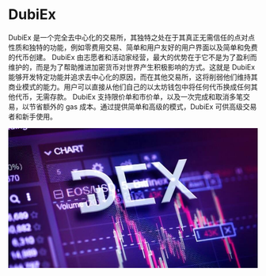# DubiEx

DubiEx 是一个完全去中心化的交易所，其独特之处在于其真正无需信任的点对点性质和独特的功能，例如零费用交易、简单和用户友好的用户界面以及简单和免费的代币创建。 DubiEx 由志愿者和活动家经营，最大的优势在于它不是为了盈利而维护的，而是为了帮助推进加密货币对世界产生积极影响的方式。这就是 DubiEx 能够开发特定功能并追求去中心化的原因，而在其他交易所，这将削弱他们维持其商业模式的能力。用户可以直接从他们自己的以太坊钱包中将任何代币换成任何其他代币，无需存款。 DubiEx 支持限价单和市价单，以及一次完成和取消多笔交易，以节省额外的 gas 成本。通过提供简单和高级的模式，DubiEx 可供高级交易者和新手使用。

![decentralized-exchanges-x486_1px](decentralized-exchanges-x486_1px.jpeg)
